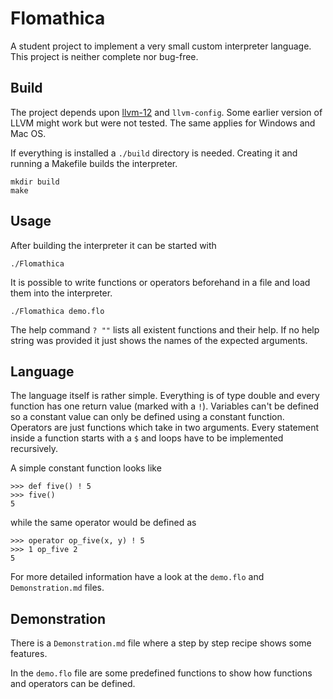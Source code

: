 # Flomathica
A student project to implement a very small custom interpreter language. This project is neither complete nor bug-free.

## Build
The project depends upon [llvm-12](https://releases.llvm.org/download.html#12.0.0) and `llvm-config`. Some earlier version of LLVM might work but were not tested. The same applies for Windows and Mac OS.

If everything is installed a `./build` directory is needed. Creating it and running a Makefile builds the interpreter.
```shell
mkdir build
make
```


## Usage
After building the interpreter it can be started with
```shell
./Flomathica
```

It is possible to write functions or operators beforehand in a file and load them into the interpreter.
```shell
./Flomathica demo.flo
```

The help command `? ""` lists all existent functions and their help. If no help string was provided it just shows the names of the expected arguments.


## Language

The language itself is rather simple. Everything is of type double and every function has one return value (marked with a `!`). Variables can't be defined so a constant value can only be defined using a constant function.
Operators are just functions which take in two arguments. Every statement inside a function starts with a `$` and loops have to be implemented recursively.

A simple constant function looks like
```
>>> def five() ! 5
>>> five()
5
```

while the same operator would be defined as
```
>>> operator op_five(x, y) ! 5
>>> 1 op_five 2
5
```

For more detailed information have a look at the `demo.flo` and `Demonstration.md` files.


## Demonstration 
There is a `Demonstration.md` file where a step by step recipe shows some features.

In the `demo.flo` file are some predefined functions to show how functions and operators can be defined.

